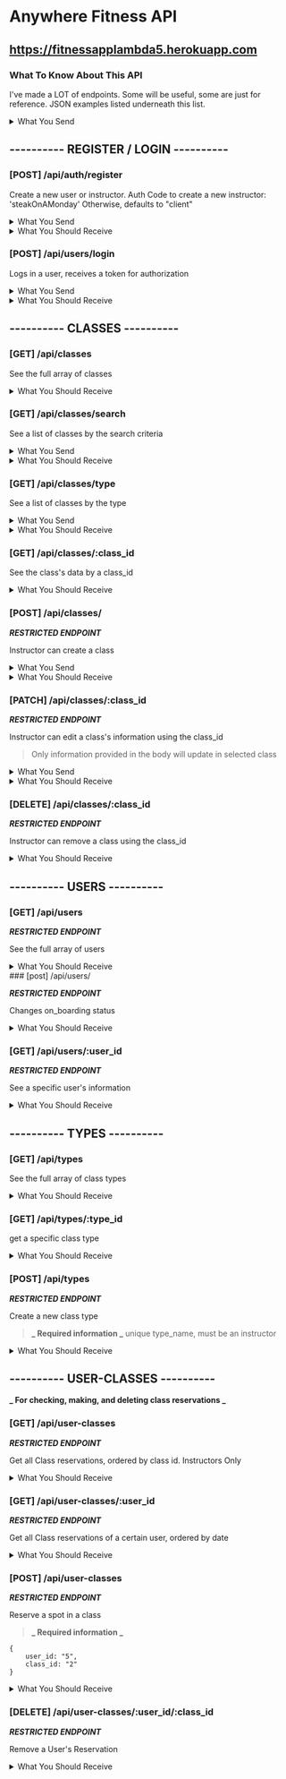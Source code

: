 # Anywhere Fitness API

## https://fitnessapplambda5.herokuapp.com

### What To Know About This API

I've made a LOT of endpoints. Some will be useful, some are just for reference. JSON examples listed underneath this list.

<details>
<summary>What You Send</summary>

```JSON


```

</details>

## ---------- REGISTER / LOGIN ----------

### [POST] /api/auth/register

Create a new user or instructor.
Auth Code to create a new instructor: 'steakOnAMonday'
Otherwise, defaults to "client"

<details>
<summary>What You Send</summary>

```JSON
{
	"username": "Bob"
	"password": "itsapassword"
	"authCode": "steakOnAMonday"
}

```

</details>

<details>
<summary>What You Should Receive</summary>

```JSON

{
	message: 'New User created',
	newUser: {
		user_id: 4,
		username: Bart,
		role: 'client'
	}
}
```

</details>

### [POST] /api/users/login

Logs in a user, receives a token for authorization

<details>
<summary>What You Send</summary>

```JSON
{
	"username": "Bob"
	"password": "itsapassword"
}

```

</details>

<details>
<summary>What You Should Receive</summary>

```JSON

{
    "user_id": 4,
    "role_name": "instructor",
    "message": "Welcome, Daniel!",
    "token": "eyJhbGciOiJIUzI1NiIsInR5cCI6IkpXVCJ9.eyJzdWJqZWN0Ijo0LCJ1c2VybmFtZSI6IkRhbmllbCIsInJvbGVfbmFtZSI6Imluc3RydWN0b3IiLCJpYXQiOjE2MjQ1NTA1MTIsImV4cCI6MTYyNDYzNjkxMn0.MpT2wondgaS0y2Oxx7-G7GaWqvmOppKVj0GvUkNaUbc"
}
```

</details>

## ---------- CLASSES ----------

### [GET] /api/classes

See the full array of classes

<details>
<summary>What You Should Receive</summary>

```JSON
[
    {
        "class_id": 1,
        "class_name": "hot spin",
        "class_description": "Stationary bike class in a heated room. Consult you doctor.",
        "location": "Arlen",
        "date": "2021-07-05T00:00:00.000Z",
        "start_time": "13:00:00",
        "duration": "00:30:00",
        "intensity": 5,
        "max_class_size": 5,
        "current_class_size": 3,
        "type_id": 7
    },
    {
        "class_id": 2,
        "class_name": "hot yoga",
        "class_description": "Yoga class in a heated room. Consult you doctor.",
        "location": "Springwood",
        "date": "2021-07-05T00:00:00.000Z",
        "start_time": "13:00:00",
        "duration": "00:30:00",
        "intensity": 4,
        "max_class_size": 5,
        "current_class_size": 1,
        "type_id": 1
    },
    {
        "class_id": 3,
        "class_name": "hip hop dance",
        "class_description": "Dancing in the hip hop style in a heated room. Consult you doctor. Also, I think our air conditioner is broken",
        "location": "Arlen",
        "date": "2021-07-05T00:00:00.000Z",
        "start_time": "13:00:00",
        "duration": "00:30:00",
        "intensity": 3,
        "max_class_size": 2,
        "current_class_size": 2,
        "type_id": 2
    }
]
```

</details>

### [GET] /api/classes/search

See a list of classes by the search criteria

<details>
<summary>What You Send</summary>

```JSON
{
	"searchCriteria": "intensity"
}

```

</details>

<details>
<summary>What You Should Receive</summary>

```JSON
[
    {
        "class_id": 3,
        "class_name": "hip hop dance",
        "class_description": "Dancing in the hip hop style in a heated room. Consult you doctor. Also, I think our air conditioner is broken",
        "location": "Arlen",
        "date": "2021-07-05T04:00:00.000Z",
        "start_time": "15:00:00",
        "duration": "00:30:00",
        "intensity": 3,
        "max_class_size": 2,
        "current_class_size": 2,
        "type_id": 2,
        "type_name": "dance"
    },
    {
        "class_id": 2,
        "class_name": "hot yoga",
        "class_description": "Yoga class in a heated room. Consult you doctor.",
        "location": "Springwood",
        "date": "2021-07-05T04:00:00.000Z",
        "start_time": "13:00:00",
        "duration": "00:30:00",
        "intensity": 4,
        "max_class_size": 5,
        "current_class_size": 1,
        "type_id": 1,
        "type_name": "yoga"
    },
    {
        "class_id": 1,
        "class_name": "hot spin",
        "class_description": "Stationary bike class in a heated room. Consult you doctor.",
        "location": "Arlen",
        "date": "2021-07-05T04:00:00.000Z",
        "start_time": "14:00:00",
        "duration": "00:30:00",
        "intensity": 5,
        "max_class_size": 5,
        "current_class_size": 3,
        "type_id": 7,
        "type_name": "cycling"
    }
]
```

</details>

### [GET] /api/classes/type

See a list of classes by the type

<details>
<summary>What You Send</summary>

```JSON
{
	"type": "yoga"
}

```

</details>

<details>
<summary>What You Should Receive</summary>

```JSON
[
    {
        "class_id": 2,
        "class_name": "hot yoga",
        "class_description": "Yoga class in a heated room. Consult you doctor.",
        "location": "Springwood",
        "date": "2021-07-05T04:00:00.000Z",
        "start_time": "13:00:00",
        "duration": "00:30:00",
        "intensity": 4,
        "max_class_size": 5,
        "current_class_size": 1,
        "type_id": 1,
        "type_name": "yoga"
    }
]
```

</details>

### [GET] /api/classes/:class_id

See the class's data by a class_id

<details>
<summary>What You Should Receive</summary>
	
```JSON
{
    "class_id": 1,
    "class_name": "hot spin",
    "class_description": "Stationary bike class in a heated room. Consult you doctor.",
    "location": "Arlen",
    "date": "2021-07-05T04:00:00.000Z",
    "start_time": "13:00:00",
    "duration": "00:30:00",
    "intensity": 5,
    "max_class_size": 5,
    "current_class_size": 3,
    "type_id": 7
}
```

</details>

### [POST] /api/classes/

**_RESTRICTED ENDPOINT_**

Instructor can create a class

<details>
<summary>What You Send</summary>

```JSON
{
	// required
	"class_name": "name",
	"location": "address",
	"date": "YYYY/MM/DD",
	"start_time": "HH:MM:SS",
	"type_id": "4"

	// optional
	"intensity": "positive integer, defaults to 1",
	"max_class_size": "positive integer, defaults to 5",
	"duration": "HH:MM:SS, defaults to 00:30:00",
	"current_class_size": "positive integer, defaults to 0",
	"class_description": ""
}

```

</details>

<details>
<summary>What You Should Receive</summary>
	
```JSON
{
    "message": "Class created",
    "createdClass": {
        "class_id": 1,
        "class_name": "hot spin",
        "class_description": "Stationary bike class in a heated room. Consult you doctor.",
        "location": "Arlen",
        "date": "2021-07-05T04:00:00.000Z",
        "start_time": "13:59:00",
        "duration": "00:30:00",
        "intensity": 5,
        "max_class_size": 5,
        "current_class_size": 3,
        "type_id": 7
    }
}
```

</details>

### [PATCH] /api/classes/:class_id

**_RESTRICTED ENDPOINT_**

Instructor can edit a class's information using the class_id

> Only information provided in the body will update in selected class

<details>
<summary>What You Send</summary>

```JSON
{
	"intensity": "6" // one example
}

```

</details>

<details>
<summary>What You Should Receive</summary>

```JSON
{
    "message": "Class updated",
    "updatedClass": {
        "class_id": 1,
        "class_name": "hot spin",
        "class_description": "Stationary bike class in a heated room. Consult you doctor.",
        "location": "Arlen",
        "date": "2021-07-05T04:00:00.000Z",
        "start_time": "13:59:00",
        "duration": "00:30:00",
        "intensity": 6,
        "max_class_size": 5,
        "current_class_size": 3,
        "type_id": 7
    }
}
```

</details>

### [DELETE] /api/classes/:class_id

**_RESTRICTED ENDPOINT_**

Instructor can remove a class using the class_id

<details>
<summary>What You Should Receive</summary>

```JSON
{
    "message": "Class removed",
    "removedClass": {
        "class_id": 1,
        "class_name": "hot spin",
        "class_description": "Stationary bike class in a heated room. Consult you doctor.",
        "location": "Arlen",
        "date": "2021-07-05T04:00:00.000Z",
        "start_time": "13:59:00",
        "duration": "00:30:00",
        "intensity": 5,
        "max_class_size": 5,
        "current_class_size": 3,
        "type_id": 7
    }
}
```

</details>

## ---------- USERS ----------

### [GET] /api/users

**_RESTRICTED ENDPOINT_**

See the full array of users

<details>
<summary>What You Should Receive</summary>
	
```JSON
[
    {
        "user_id": 1,
        "username": "Michael"
    },
    {
        "user_id": 2,
        "username": "Josh"
    },
    {
        "user_id": 3,
        "username": "Chris"
    },
    {
        "user_id": 4,
        "username": "Daniel"
    },
    {
        "user_id": 5,
        "username": "Biff"
    }
]
```

</details>
### [post] /api/users/

**_RESTRICTED ENDPOINT_**

Changes on_boarding status

<details>
<summary>What You Should Receive</summary>
	
```JSON
{
    "user_id": 4,
    "username": "Daniel",
    "on_boarding": true
}
```

</details>

### [GET] /api/users/:user_id

**_RESTRICTED ENDPOINT_**

See a specific user's information

<details>
<summary>What You Should Receive</summary>
	
```JSON
 {
        "user_id": 5,
        "username": "Biff",
	"role_id": "2"
 }
```

</details>

## ---------- TYPES ----------

### [GET] /api/types

See the full array of class types

<details>
<summary>What You Should Receive</summary>
	
```JSON
[
    {
        "type_id": 1,
        "type_name": "yoga"
    },
    {
        "type_id": 2,
        "type_name": "dance"
    },
    {
        "type_id": 3,
        "type_name": "HIIT"
    },
    {
        "type_id": 4,
        "type_name": "full body fusion"
    },
    {
        "type_id": 5,
        "type_name": "circuit training"
    },
    {
        "type_id": 6,
        "type_name": "water aerobics"
    },
    {
        "type_id": 7,
        "type_name": "cycling"
    },
    {
        "type_id": 8,
        "type_name": "bootcamp"
    },
    {
        "type_id": 9,
        "type_name": "conditioning"
    },
    {
        "type_id": 10,
        "type_name": "kickboxing"
    }
]
```

</details>

### [GET] /api/types/:type_id

get a specific class type

<details>
<summary>What You Should Receive</summary>
	
```JSON
    {
        "type_id": 10,
        "type_name": "kickboxing"
    }
```

</details>

### [POST] /api/types

**_RESTRICTED ENDPOINT_**

Create a new class type

> **_ Required information _**
> unique type_name,
> must be an instructor

<details>
<summary>What You Should Receive</summary>
	
```JSON
{
    "message": "Type created",
    "newType": {
        "type_id": 11,
        "type_name": "MMA"
    }
}
```

</details>

## ---------- USER-CLASSES ----------

**_ For checking, making, and deleting class reservations _**

### [GET] /api/user-classes

**_RESTRICTED ENDPOINT_**

Get all Class reservations, ordered by class id. Instructors Only

<details>
<summary>What You Should Receive</summary>
	
```JSON
[
    {
        "user_class_id": 1,
        "user_id": 5,
        "class_id": 1
    },
    {
        "user_class_id": 2,
        "user_id": 2,
        "class_id": 1
    },
    {
        "user_class_id": 3,
        "user_id": 3,
        "class_id": 1
    },
    {
        "user_class_id": 4,
        "user_id": 4,
        "class_id": 2
    },
    {
        "user_class_id": 5,
        "user_id": 5,
        "class_id": 3
    },
    {
        "user_class_id": 6,
        "user_id": 1,
        "class_id": 3
    }
]

```

</details>

### [GET] /api/user-classes/:user_id

**_RESTRICTED ENDPOINT_**

Get all Class reservations of a certain user, ordered by date

<details>
<summary>What You Should Receive</summary>
	
```JSON
[
    {
        "user_class_id": 1,
        "user_id": 5,
        "class_id": 1,
        "class_name": "Hot Spin",
        "class_description": "Stationary bike class in a heated room. Consult you doctor.",
        "location": "7116 Oxford St. Pawtucket, RI 02860",
        "date": "2021-07-05T04:00:00.000Z",
        "start_time": "14:00:00",
        "duration": "00:30:00",
        "intensity": 5,
        "max_class_size": 5,
        "current_class_size": 3,
        "type_id": 7
    },
    {
        "user_class_id": 5,
        "user_id": 5,
        "class_id": 3,
        "class_name": "Hip Hop Dance",
        "class_description": "Dancing in the hip hop style in a heated room. Consult you doctor. Also, I think our air conditioner is broken",
        "location": "797 Pin Oak St. Morrisville, PA 19067",
        "date": "2021-07-05T04:00:00.000Z",
        "start_time": "15:00:00",
        "duration": "00:30:00",
        "intensity": 3,
        "max_class_size": 2,
        "current_class_size": 2,
        "type_id": 2
    }
]

```

</details>

### [POST] /api/user-classes

**_RESTRICTED ENDPOINT_**

Reserve a spot in a class

> **_ Required information _**

```
{
    user_id: "5",
    class_id: "2"
}
```

<details>
<summary>What You Should Receive</summary>
	
```JSON
{
    "message": "Spot Reserved",
    "updatedClass": {
        "class_id": 1,
        "class_name": "hot spin",
        "class_description": "Stationary bike class in a heated room. Consult you doctor.",
        "location": "Arlen",
        "date": "2021-07-05T04:00:00.000Z",
        "start_time": "13:59:00",
        "duration": "00:30:00",
        "intensity": 5,
        "max_class_size": 5,
        "current_class_size": 3,
        "type_id": 7
    }
}
```

</details>

### [DELETE] /api/user-classes/:user_id/:class_id

**_RESTRICTED ENDPOINT_**

Remove a User's Reservation

<details>
<summary>What You Should Receive</summary>
	
```JSON
{
    "message": "Reservation removed",
    "updatedClass": {
        "class_id": 1,
        "class_name": "hot spin",
        "class_description": "Stationary bike class in a heated room. Consult you doctor.",
        "location": "Arlen",
        "date": "2021-07-05T04:00:00.000Z",
        "start_time": "13:59:00",
        "duration": "00:30:00",
        "intensity": 5,
        "max_class_size": 5,
        "current_class_size": 4,
        "type_id": 7
    }
}
```

</details>

